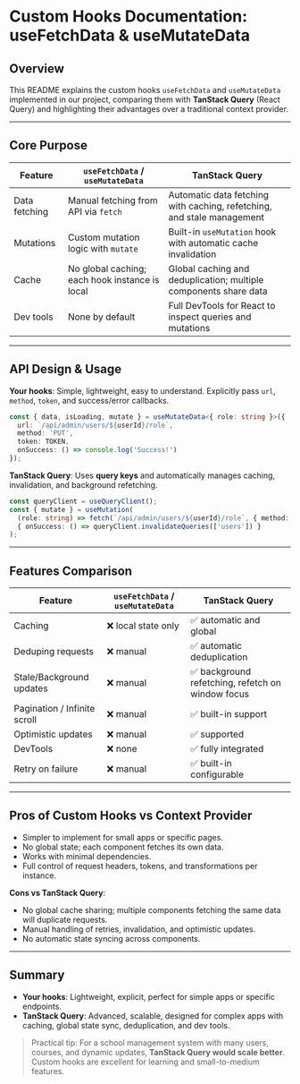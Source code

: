 # Custom Hooks Documentation: useFetchData & useMutateData

## Overview

This README explains the custom hooks `useFetchData` and `useMutateData` implemented in our project, comparing them with **TanStack Query** (React Query) and highlighting their advantages over a traditional context provider.

---

## Core Purpose

| Feature       | `useFetchData` / `useMutateData`               | TanStack Query                                                         |
| ------------- | ---------------------------------------------- | ---------------------------------------------------------------------- |
| Data fetching | Manual fetching from API via `fetch`           | Automatic data fetching with caching, refetching, and stale management |
| Mutations     | Custom mutation logic with `mutate`            | Built-in `useMutation` hook with automatic cache invalidation          |
| Cache         | No global caching; each hook instance is local | Global caching and deduplication; multiple components share data       |
| Dev tools     | None by default                                | Full DevTools for React to inspect queries and mutations               |

---

## API Design & Usage

**Your hooks**: Simple, lightweight, easy to understand. Explicitly pass `url`, `method`, `token`, and success/error callbacks.

```ts
const { data, isLoading, mutate } = useMutateData<{ role: string }>({
  url: `/api/admin/users/${userId}/role`,
  method: 'PUT',
  token: TOKEN,
  onSuccess: () => console.log('Success!')
});
```

**TanStack Query**: Uses **query keys** and automatically manages caching, invalidation, and background refetching.

```ts
const queryClient = useQueryClient();
const { mutate } = useMutation(
  (role: string) => fetch(`/api/admin/users/${userId}/role`, { method: 'PUT', body: JSON.stringify({ role }) }),
  { onSuccess: () => queryClient.invalidateQueries(['users']) }
);
```

---

## Features Comparison

| Feature                      | `useFetchData` / `useMutateData` | TanStack Query                                   |
| ---------------------------- | -------------------------------- | ------------------------------------------------ |
| Caching                      | ❌ local state only               | ✅ automatic and global                           |
| Deduping requests            | ❌ manual                         | ✅ automatic deduplication                        |
| Stale/Background updates     | ❌ manual                         | ✅ background refetching, refetch on window focus |
| Pagination / Infinite scroll | ❌ manual                         | ✅ built-in support                               |
| Optimistic updates           | ❌ manual                         | ✅ supported                                      |
| DevTools                     | ❌ none                           | ✅ fully integrated                               |
| Retry on failure             | ❌ manual                         | ✅ built-in configurable                          |

---

## Pros of Custom Hooks vs Context Provider

* Simpler to implement for small apps or specific pages.
* No global state; each component fetches its own data.
* Works with minimal dependencies.
* Full control of request headers, tokens, and transformations per instance.

**Cons vs TanStack Query**:

* No global cache sharing; multiple components fetching the same data will duplicate requests.
* Manual handling of retries, invalidation, and optimistic updates.
* No automatic state syncing across components.

---

## Summary

* **Your hooks**: Lightweight, explicit, perfect for simple apps or specific endpoints.
* **TanStack Query**: Advanced, scalable, designed for complex apps with caching, global state sync, deduplication, and dev tools.

> Practical tip: For a school management system with many users, courses, and dynamic updates, **TanStack Query would scale better**. Custom hooks are excellent for learning and small-to-medium features.
